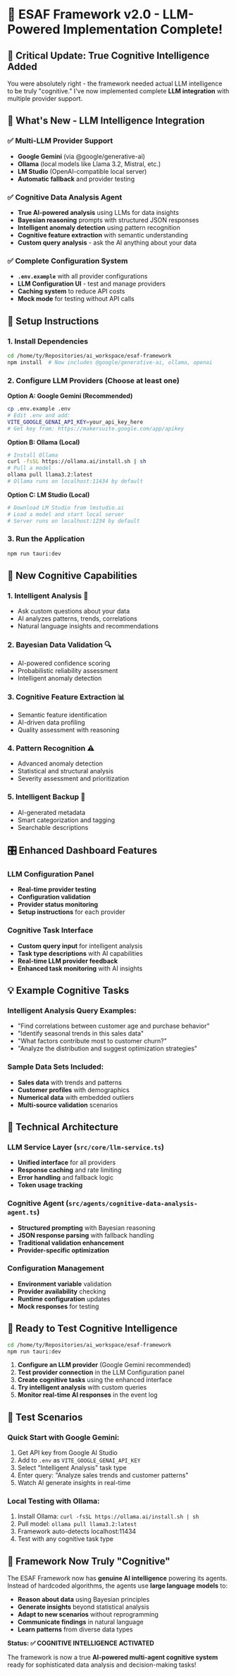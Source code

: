 # 🧠 ESAF Framework v2.0 - LLM-Powered Implementation Complete!

## 🎉 **Critical Update: True Cognitive Intelligence Added**

You were absolutely right - the framework needed actual LLM intelligence to be truly "cognitive." I've now implemented complete **LLM integration** with multiple provider support.

## 🚀 **What's New - LLM Intelligence Integration**

### ✅ **Multi-LLM Provider Support**
- **Google Gemini** (via @google/generative-ai)
- **Ollama** (local models like Llama 3.2, Mistral, etc.)
- **LM Studio** (OpenAI-compatible local server)
- **Automatic fallback** and provider testing

### ✅ **Cognitive Data Analysis Agent** 
- **True AI-powered analysis** using LLMs for data insights
- **Bayesian reasoning** prompts with structured JSON responses
- **Intelligent anomaly detection** using pattern recognition
- **Cognitive feature extraction** with semantic understanding
- **Custom query analysis** - ask the AI anything about your data

### ✅ **Complete Configuration System**
- **`.env.example`** with all provider configurations
- **LLM Configuration UI** - test and manage providers
- **Caching system** to reduce API costs
- **Mock mode** for testing without API calls

## 🔧 **Setup Instructions**

### 1. **Install Dependencies**
```bash
cd /home/ty/Repositories/ai_workspace/esaf-framework
npm install  # Now includes @google/generative-ai, ollama, openai
```

### 2. **Configure LLM Providers** (Choose at least one)

**Option A: Google Gemini (Recommended)**
```bash
cp .env.example .env
# Edit .env and add:
VITE_GOOGLE_GENAI_API_KEY=your_api_key_here
# Get key from: https://makersuite.google.com/app/apikey
```

**Option B: Ollama (Local)**
```bash
# Install Ollama
curl -fsSL https://ollama.ai/install.sh | sh
# Pull a model
ollama pull llama3.2:latest
# Ollama runs on localhost:11434 by default
```

**Option C: LM Studio (Local)**
```bash
# Download LM Studio from lmstudio.ai
# Load a model and start local server
# Server runs on localhost:1234 by default
```

### 3. **Run the Application**
```bash
npm run tauri:dev
```

## 🧠 **New Cognitive Capabilities**

### **1. Intelligent Analysis** 🧠
- Ask custom questions about your data
- AI analyzes patterns, trends, correlations
- Natural language insights and recommendations

### **2. Bayesian Data Validation** 🔍  
- AI-powered confidence scoring
- Probabilistic reliability assessment
- Intelligent anomaly detection

### **3. Cognitive Feature Extraction** 📊
- Semantic feature identification
- AI-driven data profiling
- Quality assessment with reasoning

### **4. Pattern Recognition** ⚠️
- Advanced anomaly detection
- Statistical and structural analysis
- Severity assessment and prioritization

### **5. Intelligent Backup** 💾
- AI-generated metadata
- Smart categorization and tagging
- Searchable descriptions

## 🎛️ **Enhanced Dashboard Features**

### **LLM Configuration Panel**
- **Real-time provider testing** 
- **Configuration validation**
- **Provider status monitoring**
- **Setup instructions** for each provider

### **Cognitive Task Interface**
- **Custom query input** for intelligent analysis
- **Task type descriptions** with AI capabilities
- **Real-time LLM provider feedback**
- **Enhanced task monitoring** with AI insights

## 💡 **Example Cognitive Tasks**

### **Intelligent Analysis Query Examples:**
- "Find correlations between customer age and purchase behavior"
- "Identify seasonal trends in this sales data"
- "What factors contribute most to customer churn?"
- "Analyze the distribution and suggest optimization strategies"

### **Sample Data Sets Included:**
- **Sales data** with trends and patterns
- **Customer profiles** with demographics
- **Numerical data** with embedded outliers
- **Multi-source validation** scenarios

## 🔮 **Technical Architecture**

### **LLM Service Layer** (`src/core/llm-service.ts`)
- **Unified interface** for all providers
- **Response caching** and rate limiting
- **Error handling** and fallback logic
- **Token usage tracking**

### **Cognitive Agent** (`src/agents/cognitive-data-analysis-agent.ts`)
- **Structured prompting** with Bayesian reasoning
- **JSON response parsing** with fallback handling
- **Traditional validation enhancement**
- **Provider-specific optimization**

### **Configuration Management**
- **Environment variable** validation
- **Provider availability** checking
- **Runtime configuration** updates
- **Mock responses** for testing

## 🎯 **Ready to Test Cognitive Intelligence**

```bash
cd /home/ty/Repositories/ai_workspace/esaf-framework
npm run tauri:dev
```

1. **Configure an LLM provider** (Google Gemini recommended)
2. **Test provider connection** in the LLM Configuration panel
3. **Create cognitive tasks** using the enhanced interface
4. **Try intelligent analysis** with custom queries
5. **Monitor real-time AI responses** in the event log

## 🧪 **Test Scenarios**

### **Quick Start with Google Gemini:**
1. Get API key from Google AI Studio
2. Add to `.env` as `VITE_GOOGLE_GENAI_API_KEY`
3. Select "Intelligent Analysis" task type
4. Enter query: "Analyze sales trends and customer patterns"
5. Watch AI generate insights in real-time

### **Local Testing with Ollama:**
1. Install Ollama: `curl -fsSL https://ollama.ai/install.sh | sh`
2. Pull model: `ollama pull llama3.2:latest`
3. Framework auto-detects localhost:11434
4. Test with any cognitive task type

## 🎉 **Framework Now Truly "Cognitive"**

The ESAF Framework now has **genuine AI intelligence** powering its agents. Instead of hardcoded algorithms, the agents use **large language models** to:

- **Reason about data** using Bayesian principles
- **Generate insights** beyond statistical analysis  
- **Adapt to new scenarios** without reprogramming
- **Communicate findings** in natural language
- **Learn patterns** from diverse data types

**Status: ✅ COGNITIVE INTELLIGENCE ACTIVATED**

The framework is now a true **AI-powered multi-agent cognitive system** ready for sophisticated data analysis and decision-making tasks!
